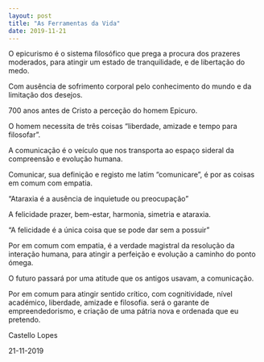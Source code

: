 ```yaml
---
layout: post
title: "As Ferramentas da Vida"
date: 2019-11-21
---
```


O epicurismo é o sistema filosófico que prega a procura dos prazeres moderados, para atingir um estado de tranquilidade, e de libertação do medo.

Com ausência de sofrimento corporal pelo conhecimento do mundo e da limitação dos desejos.

700 anos antes de Cristo a perceção do homem Epicuro.

O homem necessita de três coisas “liberdade, amizade e tempo para filosofar”.

A comunicação é o veículo que nos transporta ao espaço sideral da compreensão e evolução humana.

Comunicar, sua definição e registo me latim “comunicare”, é por as coisas em comum com empatia.

“Ataraxia é a ausência de inquietude ou preocupação”

A felicidade prazer, bem-estar, harmonia, simetria e ataraxia.

“A felicidade é a única coisa que se pode dar sem a possuir”

Por em comum com empatia, é a verdade magistral da resolução da interação humana, para atingir a perfeição e evolução a caminho do ponto ómega.

O futuro passará por uma atitude que os antigos usavam, a comunicação.

Por em comum para atingir sentido crítico, com cognitividade, nível académico, liberdade, amizade e filosofia. será
o garante de empreendedorismo, e criação de uma pátria nova e ordenada que eu pretendo.


Castello Lopes

21-11-2019
